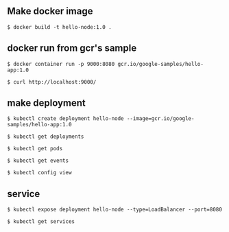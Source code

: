 ## Make docker image

```
$ docker build -t hello-node:1.0 .
```

## docker run from gcr's sample

```
$ docker container run -p 9000:8080 gcr.io/google-samples/hello-app:1.0

$ curl http://localhost:9000/
```

## make deployment

```
$ kubectl create deployment hello-node --image=gcr.io/google-samples/hello-app:1.0

$ kubectl get deployments

$ kubectl get pods

$ kubectl get events

$ kubectl config view
```

## service

```
$ kubectl expose deployment hello-node --type=LoadBalancer --port=8080

$ kubectl get services
```